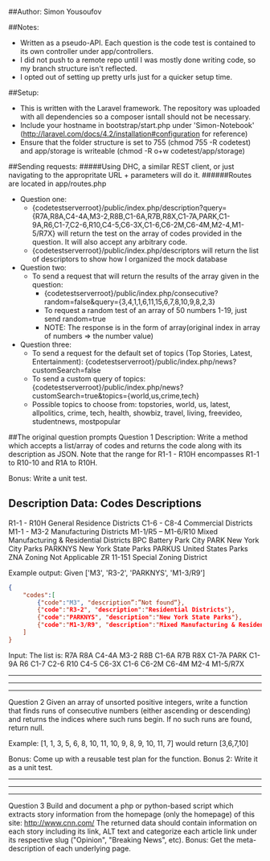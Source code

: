 ##Author: Simon Yousoufov

##Notes:
+ Written as a pseudo-API. Each question is the code test is contained to its own controller under app/controllers.
+ I did not push to a remote repo until I was mostly done writing code, so my branch structure isn't reflected.
+ I opted out of setting up pretty urls just for a quicker setup time.

##Setup:
+ This is written with the Laravel framework. The repository was uploaded with all dependencies so a composer isntall should not be necessary.
+ Include your hostname in bootstrap/start.php under 'Simon-Notebook' (http://laravel.com/docs/4.2/installation#configuration for reference)
+ Ensure that the folder structure is set to 755 (chmod 755 -R codetest) and app/storage is writeable (chmod -R o+w codetest/app/storage)

##Sending requests:
#####Using DHC, a similar REST client, or just navigating to the appropritate URL + parameters will do it.
######Routes are located in app/routes.php
+ Question one:
  + {codetestserverroot}/public/index.php/description?query={R7A,R8A,C4-4A,M3-2,R8B,C1-6A,R7B,R8X,C1-7A,PARK,C1-9A,R6,C1-7,C2-6,R10,C4-5,C6-3X,C1-6,C6-2M,C6-4M,M2-4,M1-5/R7X} will return the test on the array of codes provided in the question. It will also accept any arbitrary code.
  + {codetestserverroot}/public/index.php/descriptors will return the list of descriptors to show how I organized the mock database
+ Question two:
  + To send a request that will return the results of the array given in the question:
    + {codetestserverroot}/public/index.php/consecutive?random=false&query={3,4,1,1,6,11,15,6,7,8,10,9,8,2,3}
    + To request a random test of an array of 50 numbers 1-19, just send random=true
    + NOTE: The response is in the form of array(original index in array of numbers => the number value)
+ Question three:
  + To send a request for the default set of topics (Top Stories, Latest, Entertainment): {codetestserverroot}/public/index.php/news?customSearch=false
  + To send a custom query of topics: {codetestserverroot}/public/index.php/news?customSearch=true&topics={world,us,crime,tech}
  + Possible topics to choose from: topstories, world, us, latest, allpolitics, crime, tech, health, showbiz, travel, living, freevideo, studentnews, mostpopular





##The original question prompts
Question 1
Description:
Write a method which accepts a list/array of codes and returns the code along with its description as JSON.  Note that the range for R1-1 - R10H encompasses R1-1 to R10-10 and R1A to R10H.

Bonus:
Write a unit test.

Description Data:
Codes				Descriptions
---------------------------------------------------------------
R1-1 - R10H			General Residence Districts
C1-6 - C8-4			Commercial Districts
M1-1 - M3-2			Manufacturing Districts
M1-1/R5 – M1-6/R10	Mixed Manufacturing & Residential Districts
BPC					Battery Park City
PARK				New York City Parks
PARKNYS				New York State Parks
PARKUS				United States Parks
ZNA					Zoning Not Applicable
ZR 11-151			Special Zoning District

Example output:
Given ['M3', 'R3-2', 'PARKNYS', 'M1-3/R9']
```json
{
	"codes":[
		{"code":"M3", "description”:”Not found“},
		{"code":"R3-2", "description":"Residential Districts"},
		{"code":"PARKNYS", "description":"New York State Parks"},
		{"code":"M1-3/R9", "description":"Mixed Manufacturing & Residential Districts"}
	]
}
```

Input:
The list is:
	R7A
	R8A
	C4-4A
	M3-2
	R8B
	C1-6A
	R7B
	R8X
	C1-7A
	PARK
	C1-9A
	R6
	C1-7
	C2-6
	R10
	C4-5
	C6-3X
	C1-6
	C6-2M
	C6-4M
	M2-4
	M1-5/R7X

---------------------------------------------------------------
---------------------------------------------------------------
---------------------------------------------------------------

Question 2
Given an array of unsorted positive integers, write a function that finds runs of consecutive numbers (either ascending or descending) and returns the indices where such runs begin. If no such runs are found, return null.

Example: [1, 1, 3, 5, 6, 8, 10, 11, 10, 9, 8, 9, 10, 11, 7] would return [3,6,7,10]

Bonus: Come up with a reusable test plan for the function.
Bonus 2: Write it as a unit test.

---------------------------------------------------------------
---------------------------------------------------------------
---------------------------------------------------------------

Question 3
Build and document a php or python-based script which extracts story information from the homepage (only the homepage) of this site:
http://www.cnn.com/ 
The returned data should contain information on each story including its link, ALT text and categorize each article link under its respective slug ("Opinion", "Breaking News", etc).
Bonus: Get the meta-description of each underlying page.
